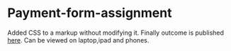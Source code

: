 # Payment-form-assignment
Added CSS to a markup without modifying it.
Finally outcome is published <a href="https://jolly-gates-d14fb2.netlify.app/">here</a>. Can be viewed on laptop,ipad and phones.
